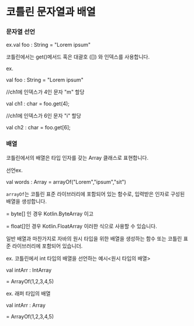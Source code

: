 # 코틀린 문자열과 배열





### 문자열 선언

ex.val foo : String = "Lorem ipsum"



코틀린에서는 get()메서드 혹은 대괄호 ([]) 와 인덱스를 사용합니다.

ex. 

val foo : String = "Lorem ipsum"



//ch1에 인덱스가 4인 문자 "m" 할당

val ch1 : char = foo.get(4);



//ch1에 인덱스가 6인 문자 "i" 할당

val ch2 : char = foo.get[6];





### 배열

코틀린에서의 배열은 타입 인자를 갖는 Array 클래스로 표현합니다. 



선언ex. 

val words : Array<String> = arrayOf("Lorem","ipsum","sit")



`arrayOf`는 코틀린 표준 라이브러리에 포함되어 있는 함수로, 입력받은 인자로 구성된 배열을 생성합니다.

= byte[] 인 경우 Kotlin.ByteArray 이고

= float[]인 경우 Kotlin.FloatArray  이러한 식으로 사용할 수 있습니다.



일반 배열과 마찬가지로 자바의 원시 타입을 위한 배열을 생성하는 함수 또는 코틀린 표준 라이브러리에 포함되어 있습니더. 



ex. 코틀린에서 int 타입의 배열을 선언하는 예시<원시 타입의 배열>



val intArr : IntArray<Int>

= ArrayOf(1,2,3,4,5)



ex. 래퍼 타입의 배열



val intArr : Array<Int>

=  ArrayOf(1,2,3,4,5)



 



